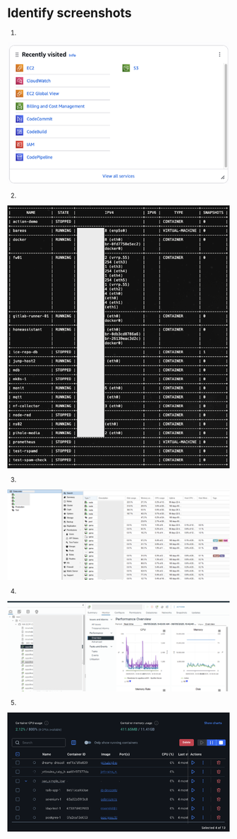 # Identify screenshots
1. 
![Screenshot 1](attachments/Screenshot_01.png)


2. 
![Screenshot 2](attachments/Screenshot_02.png)


3. 
![Screenshot 3](attachments/Screenshot_03.png)


4. 
![Screenshot 4](attachments/Screenshot_04.png)


5. 
![Screenshot 5](attachments/Screenshot_05.png)
